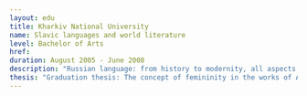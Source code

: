 ```yaml
---
layout: edu
title: Kharkiv National University
name: Slavic languages and world literature
level: Bachelor of Arts
href:
duration: August 2005 - June 2008
description: "Russian language: from history to modernity, all aspects. World literature, from history to modern times. Minors include Spanish and Advanced Oxford English"
thesis: "Graduation thesis: The concept of femininity in the works of Anton Chekhov and Ivan Bunin"
---
```

